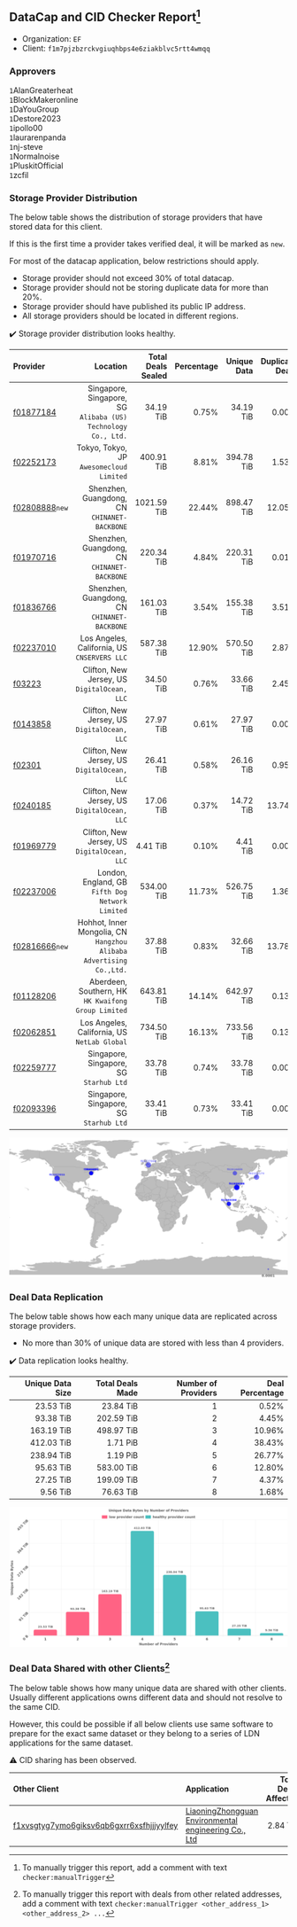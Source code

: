 ## DataCap and CID Checker Report[^1]
 - Organization: `EF`
 - Client: `f1m7pjzbzrckvgiuqhbps4e6ziakblvc5rtt4wmqq`
### Approvers
`1`AlanGreaterheat<br/>`1`BlockMakeronline<br/>`1`DaYouGroup<br/>`1`Destore2023<br/>`1`ipollo00<br/>`1`laurarenpanda<br/>`1`nj-steve<br/>`1`Normalnoise<br/>`1`PluskitOfficial<br/>`1`zcfil

### Storage Provider Distribution
The below table shows the distribution of storage providers that have stored data for this client.

If this is the first time a provider takes verified deal, it will be marked as `new`.

For most of the datacap application, below restrictions should apply.
 - Storage provider should not exceed 30% of total datacap.
 - Storage provider should not be storing duplicate data for more than 20%.
 - Storage provider should have published its public IP address.
 - All storage providers should be located in different regions.

✔️ Storage provider distribution looks healthy.

| Provider                                                    |                                                               Location | Total Deals Sealed | Percentage | Unique Data | Duplicate Deals |
| :---------------------------------------------------------- | ---------------------------------------------------------------------: | -----------------: | ---------: | ----------: | --------------: |
| [f01877184](https://filfox.info/en/address/f01877184)       |       Singapore, Singapore, SG<br/>`Alibaba (US) Technology Co., Ltd.` |          34.19 TiB |      0.75% |   34.19 TiB |           0.00% |
| [f02252173](https://filfox.info/en/address/f02252173)       |                            Tokyo, Tokyo, JP<br/>`Awesomecloud Limited` |         400.91 TiB |      8.81% |  394.78 TiB |           1.53% |
| [f02808888](https://filfox.info/en/address/f02808888)`new`  |                        Shenzhen, Guangdong, CN<br/>`CHINANET-BACKBONE` |        1021.59 TiB |     22.44% |  898.47 TiB |          12.05% |
| [f01970716](https://filfox.info/en/address/f01970716)       |                        Shenzhen, Guangdong, CN<br/>`CHINANET-BACKBONE` |         220.34 TiB |      4.84% |  220.31 TiB |           0.01% |
| [f01836766](https://filfox.info/en/address/f01836766)       |                        Shenzhen, Guangdong, CN<br/>`CHINANET-BACKBONE` |         161.03 TiB |      3.54% |  155.38 TiB |           3.51% |
| [f02237010](https://filfox.info/en/address/f02237010)       |                        Los Angeles, California, US<br/>`CNSERVERS LLC` |         587.38 TiB |     12.90% |  570.50 TiB |           2.87% |
| [f03223](https://filfox.info/en/address/f03223)             |                        Clifton, New Jersey, US<br/>`DigitalOcean, LLC` |          34.50 TiB |      0.76% |   33.66 TiB |           2.45% |
| [f0143858](https://filfox.info/en/address/f0143858)         |                        Clifton, New Jersey, US<br/>`DigitalOcean, LLC` |          27.97 TiB |      0.61% |   27.97 TiB |           0.00% |
| [f02301](https://filfox.info/en/address/f02301)             |                        Clifton, New Jersey, US<br/>`DigitalOcean, LLC` |          26.41 TiB |      0.58% |   26.16 TiB |           0.95% |
| [f0240185](https://filfox.info/en/address/f0240185)         |                        Clifton, New Jersey, US<br/>`DigitalOcean, LLC` |          17.06 TiB |      0.37% |   14.72 TiB |          13.74% |
| [f01969779](https://filfox.info/en/address/f01969779)       |                        Clifton, New Jersey, US<br/>`DigitalOcean, LLC` |           4.41 TiB |      0.10% |    4.41 TiB |           0.00% |
| [f02237006](https://filfox.info/en/address/f02237006)       |                    London, England, GB<br/>`Fifth Dog Network Limited` |         534.00 TiB |     11.73% |  526.75 TiB |           1.36% |
| [f02816666](https://filfox.info/en/address/f02816666)`new`  | Hohhot, Inner Mongolia, CN<br/>`Hangzhou Alibaba Advertising Co.,Ltd.` |          37.88 TiB |      0.83% |   32.66 TiB |          13.78% |
| [f01128206](https://filfox.info/en/address/f01128206)       |                 Aberdeen, Southern, HK<br/>`HK Kwaifong Group Limited` |         643.81 TiB |     14.14% |  642.97 TiB |           0.13% |
| [f02062851](https://filfox.info/en/address/f02062851)       |                        Los Angeles, California, US<br/>`NetLab Global` |         734.50 TiB |     16.13% |  733.56 TiB |           0.13% |
| [f02259777](https://filfox.info/en/address/f02259777)       |                             Singapore, Singapore, SG<br/>`Starhub Ltd` |          33.78 TiB |      0.74% |   33.78 TiB |           0.00% |
| [f02093396](https://filfox.info/en/address/f02093396)       |                             Singapore, Singapore, SG<br/>`Starhub Ltd` |          33.41 TiB |      0.73% |   33.41 TiB |           0.00% |

<img src="https://raw.githubusercontent.com/data-preservation-programs/filplus-checker-assets/main/filecoin-project/filecoin-plus-large-datasets/issues/2094/1696158371475.png"/>

### Deal Data Replication
The below table shows how each many unique data are replicated across storage providers.

- No more than 30% of unique data are stored with less than 4 providers.

✔️ Data replication looks healthy.

| Unique Data Size | Total Deals Made | Number of Providers | Deal Percentage |
| ---------------: | ---------------: | ------------------: | --------------: |
|        23.53 TiB |        23.84 TiB |                   1 |           0.52% |
|        93.38 TiB |       202.59 TiB |                   2 |           4.45% |
|       163.19 TiB |       498.97 TiB |                   3 |          10.96% |
|       412.03 TiB |         1.71 PiB |                   4 |          38.43% |
|       238.94 TiB |         1.19 PiB |                   5 |          26.77% |
|        95.63 TiB |       583.00 TiB |                   6 |          12.80% |
|        27.25 TiB |       199.09 TiB |                   7 |           4.37% |
|         9.56 TiB |        76.63 TiB |                   8 |           1.68% |

<img src="https://raw.githubusercontent.com/data-preservation-programs/filplus-checker-assets/main/filecoin-project/filecoin-plus-large-datasets/issues/2094/1696158372219.png"/>

### Deal Data Shared with other Clients[^3]
The below table shows how many unique data are shared with other clients.
Usually different applications owns different data and should not resolve to the same CID.

However, this could be possible if all below clients use same software to prepare for the exact same dataset or they belong to a series of LDN applications for the same dataset.

⚠️ CID sharing has been observed.

| Other Client                                                                                                          | Application                                                                                                                           | Total Deals Affected | Unique CIDs | Approvers                                                           |
| :-------------------------------------------------------------------------------------------------------------------- | :------------------------------------------------------------------------------------------------------------------------------------ | -------------------: | ----------: | :------------------------------------------------------------------ |
| [f1xvsgtyg7ymo6giksv6qb6gxrr6xsfhjjjyylfey](https://filfox.info/en/address/f1xvsgtyg7ymo6giksv6qb6gxrr6xsfhjjjyylfey) | [LiaoningZhongguan Environmental engineering Co\., Ltd](https://github.com/filecoin-project/filecoin-plus-large-datasets/issues/2100) |             2.84 TiB |          19 | `2`DaYouGroup<br/>`1`maxvint<br/>`1`Normalnoise<br/>`1`woshidama323 |

[^1]: To manually trigger this report, add a comment with text `checker:manualTrigger`

[^2]: Deals from those addresses are combined into this report as they are specified with `checker:manualTrigger`

[^3]: To manually trigger this report with deals from other related addresses, add a comment with text `checker:manualTrigger <other_address_1> <other_address_2> ...`
